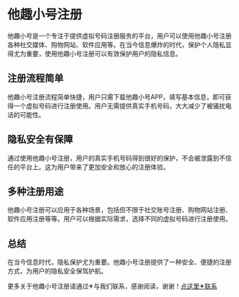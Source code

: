 # 他趣小号注册

他趣小号是一个专注于提供虚拟号码注册服务的平台，用户可以使用他趣小号注册各种社交媒体、购物网站、软件应用等。在当今信息爆炸的时代，保护个人隐私显得尤为重要，使用他趣小号注册可以有效保护用户的隐私信息。

## 注册流程简单

他趣小号注册流程简单快捷，用户只需下载他趣小号APP，填写基本信息，即可获得一个虚拟号码进行注册使用。用户无需提供真实手机号码，大大减少了被骚扰电话的可能性。

## 隐私安全有保障

通过使用他趣小号注册，用户的真实手机号码得到很好的保护，不会被泄露到不信任的平台上。这为用户带来了更加安全和放心的注册体验。

## 多种注册用途

他趣小号注册可以应用于各种场景，包括但不限于社交账号注册、购物网站注册、软件应用注册等等。用户可以根据实际需求，选择不同的虚拟号码进行注册使用。

## 总结

在当今信息时代，隐私保护尤为重要。他趣小号注册提供了一种安全、便捷的注册方式，为用户的隐私安全保驾护航。

更多关于他趣小号注册请通过✈与我们联系，感谢阅读，谢谢！[点这里✈联系](https://sms.k02.cc)